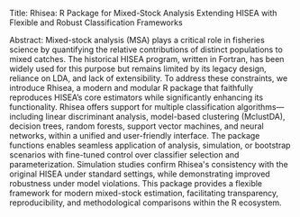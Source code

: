 Title:
Rhisea: R Package for Mixed-Stock Analysis Extending HISEA with Flexible and Robust Classification Frameworks

Abstract:
Mixed-stock analysis (MSA) plays a critical role in fisheries science by quantifying the relative contributions of distinct populations to mixed catches. The historical HISEA program, written in Fortran, has been widely used for this purpose but remains limited by its legacy design, reliance on LDA, and lack of extensibility. To address these constraints, we introduce Rhisea, a modern and modular R package that faithfully reproduces HISEA’s core estimators while significantly enhancing its functionality. Rhisea offers support for multiple classification algorithms—including linear discriminant analysis, model-based clustering (MclustDA), decision trees, random forests, support vector machines, and neural networks, within a unified and user-friendly interface. The package functions enables seamless application of analysis, simulation, or bootstrap scenarios with fine-tuned control over classifier selection and parameterization. Simulation studies confirm Rhisea's consistency with the original HISEA under standard settings, while demonstrating improved robustness under model violations. This package provides a flexible framework for modern mixed-stock estimation, facilitating transparency, reproducibility, and methodological comparisons within the R ecosystem.
